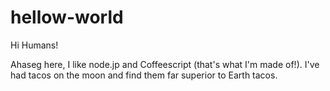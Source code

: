 # hellow-world

Hi Humans!

Ahaseg here, I like node.jp and Coffeescript (that's what I'm made of!).
I've had tacos on the moon and find them far superior to Earth tacos.
